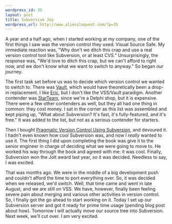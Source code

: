 ```yaml
--- 
wordpress_id: 35
layout: post
title: Subversive Joy
wordpress_url: http://www.alieniloquent.com/?p=35
---
```

A year and a half ago, when I started working at my company, one of the first things I saw was the version control they used: Visual Source Safe.  My immediate reaction was, "Why don't we ditch this crap and use a real version control tool like Subversion, or at least CVS."  Unsurprisingly, the response was, "We'd love to ditch this crap, but we can't afford to right now, and we don't know what we want to switch to anyway."  So began our journey.

The first task set before us was to decide which version control we wanted to switch to.  There was <a href="http://sourcegear.com/vault/">Vault</a>, which would have theoretically been a drop-in replacement.  I like <a href="http://www.notalegend.com">Eric</a>, but I don't like the VSS/Vault paradigm.  Another contender was <a href="http://www.borland.com/starteam/">StarTeam</a>, since we're a Delphi shop, but it is expensive.  There were a few other contenders as well, but they all had one thing in common: they cost money.  I sat in the corner as this list was assembled and kept piping up, "What about Subversion?  It's fast, it's fully-featured, and it's free."  It was added to the list, but not as a serious contender for starters.

Then I bought <a href="http://www.pragmaticprogrammer.com/titles/svn/index.html">Pragmatic Version Control Using Subversion</a>, and devoured it.  I hadn't even known how cool Subversion was, and now I <em>really</em> wanted to use it.  The first thing I did upon completing the book was give it to the senior engineer in charge of deciding what we were going to move to.  He worked his way through the book and agreed with me: it was cool.  Finally, Subversion won the Jolt award last year, so it was decided.  Needless to say, I was excited.

That was months ago.  We were in the middle of a big development push and couldn't afford the time to port everything over.  So, it was decided when we released, we'd switch.  Well, that time came and went in late August, and we are still on VSS.  We have, however, finally been feeling severe pain about merging and various other activities in version control.  So, I finally got the go ahead to start working on it.  Today I set up our Subversion server and got it ready for prime time usage (pending blog post about how).  Tomorrow I will actually move our source tree into Subversion.  Next week, we'll cut over.  I am very excited.
